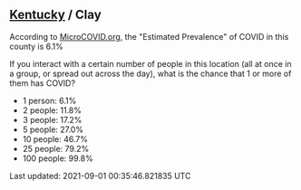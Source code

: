 
## [Kentucky](/united-states/kentucky) / Clay

According to [MicroCOVID.org](http://microcovid.org),
the "Estimated Prevalence" of COVID in this county is 6.1%

If you interact with a certain number of people in this location
(all at once in a group, or spread out across the day), what is the chance that
1 or more of them has COVID?

- 1 person: 6.1%
- 2 people: 11.8%
- 3 people: 17.2%
- 5 people: 27.0%
- 10 people: 46.7%
- 25 people: 79.2%
- 100 people: 99.8%

Last updated: 2021-09-01 00:35:46.821835 UTC
